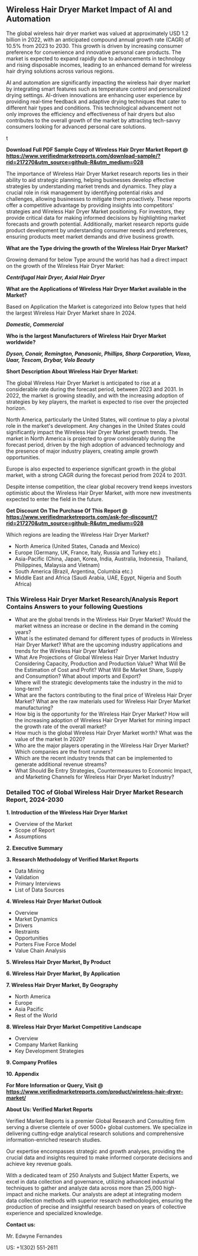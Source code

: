 <h2>Wireless Hair Dryer Market Impact of AI and Automation</h2><p>The global wireless hair dryer market was valued at approximately USD 1.2 billion in 2022, with an anticipated compound annual growth rate (CAGR) of 10.5% from 2023 to 2030. This growth is driven by increasing consumer preference for convenience and innovative personal care products. The market is expected to expand rapidly due to advancements in technology and rising disposable incomes, leading to an enhanced demand for wireless hair drying solutions across various regions.</p><p>AI and automation are significantly impacting the wireless hair dryer market by integrating smart features such as temperature control and personalized drying settings. AI-driven innovations are enhancing user experience by providing real-time feedback and adaptive drying techniques that cater to different hair types and conditions. This technological advancement not only improves the efficiency and effectiveness of hair dryers but also contributes to the overall growth of the market by attracting tech-savvy consumers looking for advanced personal care solutions.</p>t</p><p id="" class=""><strong>Download Full PDF Sample Copy of Wireless Hair Dryer Market Report @ <a href="https://www.verifiedmarketreports.com/download-sample/?rid=217270&utm_source=github-R&utm_medium=028" target="_blank">https://www.verifiedmarketreports.com/download-sample/?rid=217270&utm_source=github-R&utm_medium=028</a></strong></p><p>The importance of&nbsp;Wireless Hair Dryer Market research reports lies in their ability to aid strategic planning, helping businesses develop effective strategies by understanding market trends and dynamics. They play a crucial role in risk management by identifying potential risks and challenges, allowing businesses to mitigate them proactively. These reports offer a competitive advantage by providing insights into competitors' strategies and Wireless Hair Dryer Market positioning. For investors, they provide critical data for making informed decisions by highlighting market forecasts and growth potential. Additionally, market research reports guide product development by understanding consumer needs and preferences, ensuring products meet market demands and drive business growth.</p><p><strong>What are the&nbsp;Type driving the growth of the Wireless Hair Dryer Market?</strong></p><p id="" class="">Growing demand for below Type around the world has had a direct impact on the growth of the Wireless Hair Dryer Market:</p><em><strong>Centrifugal Hair Dryer, Axial Hair Dryer</strong></em></p><strong>What are the&nbsp;Applications&nbsp;of Wireless Hair Dryer Market available in the Market?</strong></p><p id="" class="">Based on Application the Market is categorized into Below types that held the largest Wireless Hair Dryer Market share In 2024.</p><em><strong>Domestic, Commercial</strong></em></p><strong>Who is the largest Manufacturers of Wireless Hair Dryer Market worldwide?</strong></p><p><em><strong>Dyson, Conair, Remington, Panasonic, Phillips, Sharp Corporation, Vloxo, Uaar, Tescom, Drybar, Volo Beauty</strong></em></p><p id="" class=""><strong>Short Description About Wireless Hair Dryer Market:</strong></p><p>The global Wireless Hair Dryer Market is anticipated to rise at a considerable rate during the forecast period, between 2023 and 2031. In 2022, the market is growing steadily, and with the increasing adoption of strategies by key players, the market is expected to rise over the projected horizon.</p><p>North America, particularly the United States, will continue to play a pivotal role in the market's development. Any changes in the United States could significantly impact the Wireless Hair Dryer Market growth trends. The market in North America is projected to grow considerably during the forecast period, driven by the high adoption of advanced technology and the presence of major industry players, creating ample growth opportunities.</p><p>Europe is also expected to experience significant growth in the global market, with a strong CAGR during the forecast period from 2024 to 2031.</p><p>Despite intense competition, the clear global recovery trend keeps investors optimistic about the Wireless Hair Dryer Market, with more new investments expected to enter the field in the future.</p><p id="" class=""><strong>Get Discount On The Purchase Of This Report @ <a href="https://www.verifiedmarketreports.com/ask-for-discount/?rid=217270&utm_source=github-R&utm_medium=028" target="_blank">https://www.verifiedmarketreports.com/ask-for-discount/?rid=217270&utm_source=github-R&utm_medium=028</a></strong></p>Which regions are leading the Wireless Hair Dryer Market?</p><ul><li>North America (United States, Canada and Mexico)</li><li>Europe (Germany, UK, France, Italy, Russia and Turkey etc.)</li><li>Asia-Pacific (China, Japan, Korea, India, Australia, Indonesia, Thailand, Philippines, Malaysia and Vietnam)</li><li>South America (Brazil, Argentina, Columbia etc.)</li><li>Middle East and Africa (Saudi Arabia, UAE, Egypt, Nigeria and South Africa)</li></ul><h3 id="" class="">This Wireless Hair Dryer Market Research/Analysis Report Contains Answers to your following Questions</h3><ul><li>What are the global trends in the Wireless Hair Dryer Market? Would the market witness an increase or decline in the demand in the coming years?</li><li>What is the estimated demand for different types of products in Wireless Hair Dryer Market? What are the upcoming industry applications and trends for the Wireless Hair Dryer Market?</li><li>What Are Projections of Global Wireless Hair Dryer Market Industry Considering Capacity, Production and Production Value? What Will Be the Estimation of Cost and Profit? What Will Be Market Share, Supply and Consumption? What about imports and Export?</li><li>Where will the strategic developments take the industry in the mid to long-term?</li><li>What are the factors contributing to the final price of Wireless Hair Dryer Market? What are the raw materials used for Wireless Hair Dryer Market manufacturing?</li><li>How big is the opportunity for the Wireless Hair Dryer Market? How will the increasing adoption of Wireless Hair Dryer Market for mining impact the growth rate of the overall market?</li><li>How much is the global Wireless Hair Dryer Market worth? What was the value of the market In 2020?</li><li>Who are the major players operating in the Wireless Hair Dryer Market? Which companies are the front runners?</li><li>Which are the recent industry trends that can be implemented to generate additional revenue streams?</li><li>What Should Be Entry Strategies, Countermeasures to Economic Impact, and Marketing Channels for Wireless Hair Dryer Market Industry?</li></ul><h3 id="" class="">Detailed TOC of Global Wireless Hair Dryer Market Research Report, 2024-2030</h3><p id="" class=""><strong>1. Introduction of the Wireless Hair Dryer Market</strong></p><ul><li>Overview of the Market</li><li>Scope of Report</li><li>Assumptions</li></ul><p id="" class=""><strong>2. Executive Summary</strong></p><p id="" class=""><strong>3. Research Methodology of Verified Market Reports</strong></p><ul><li>Data Mining</li><li>Validation</li><li>Primary Interviews</li><li>List of Data Sources</li></ul><p id="" class=""><strong>4. Wireless Hair Dryer Market Outlook</strong></p><ul><li>Overview</li><li>Market Dynamics</li><li>Drivers</li><li>Restraints</li><li>Opportunities</li><li>Porters Five Force Model</li><li>Value Chain Analysis</li></ul><p id="" class=""><strong>5. Wireless Hair Dryer Market, By Product</strong></p><p id="" class=""><strong>6. Wireless Hair Dryer Market, By Application</strong></p><p id="" class=""><strong>7. Wireless Hair Dryer Market, By Geography</strong></p><ul><li>North America</li><li>Europe</li><li>Asia Pacific</li><li>Rest of the World</li></ul><p id="" class=""><strong>8. Wireless Hair Dryer Market Competitive Landscape</strong></p><ul><li>Overview</li><li>Company Market Ranking</li><li>Key Development Strategies</li></ul><p id="" class=""><strong>9. Company Profiles</strong></p><p id="" class=""><strong>10. Appendix</strong></p><p id="" class=""><strong>For More Information or Query, Visit @ <a href="https://www.verifiedmarketreports.com/product/wireless-hair-dryer-market/" target="_blank">https://www.verifiedmarketreports.com/product/wireless-hair-dryer-market/</a></strong></p><p id="" class=""><strong>About Us: Verified Market Reports</strong></p><p id="" class="">Verified Market Reports is a premier Global Research and Consulting firm serving a diverse clientele of over 5000+ global customers. We specialize in delivering cutting-edge analytical research solutions and comprehensive information-enriched research studies.</p><p id="" class="">Our expertise encompasses strategic and growth analyses, providing the crucial data and insights required to make informed corporate decisions and achieve key revenue goals.</p><p id="" class="">With a dedicated team of 250 Analysts and Subject Matter Experts, we excel in data collection and governance, utilizing advanced industrial techniques to gather and analyze data across more than 25,000 high-impact and niche markets. Our analysts are adept at integrating modern data collection methods with superior research methodologies, ensuring the production of precise and insightful research based on years of collective experience and specialized knowledge.</p><p id="" class=""><strong>Contact us:</strong></p><p id="" class="">Mr. Edwyne Fernandes</p><p id="" class="">US: +1(302) 551-2611</p>
